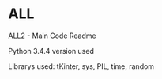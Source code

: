 # ALL
ALL2 - Main Code Readme

Python 3.4.4 version used 

Librarys used: tKinter, sys, PIL, time, random

